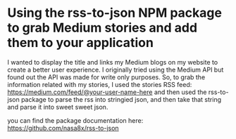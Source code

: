 # Using the rss-to-json NPM package to grab Medium stories and add them to your application

I wanted to display the title and links my Medium blogs on my website to create a better user experience. I originally tried using the Medium API but found out the API was made for write only purposes. So, to grab the information related with my stories, I used the stories RSS feed: https://medium.com/feed/@your-user-name-here and then used the rss-to-json package to parse the rss into stringied json, and then take that string and parse it into sweet sweet json.

you can find the package documentation here: https://github.com/nasa8x/rss-to-json